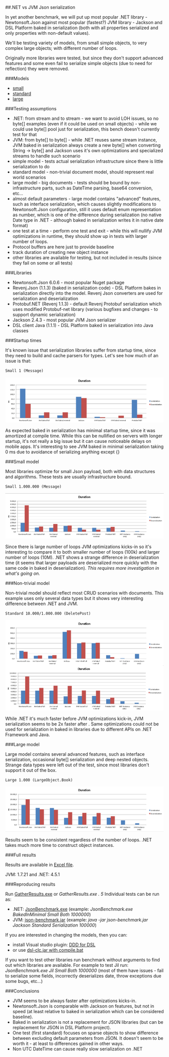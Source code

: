 ##.NET vs JVM Json serialization

In yet another benchmark, we will put up most popular .NET library - Newtonsoft.Json against most popular (fastest?) JVM library - Jackson and DSL Platform baked in serialization (both with all properties serialized and only properties with non-default values).

We'll be testing variety of models, from small simple objects, to very complex large objects; with different number of loops.

Originally more libraries were tested, but since they don't support advanced features and some even fail to serialize simple objects (due to need for reflection) they were removed.

###Models

 * [small](Benchmark/SmallObjects.dsl)
 * [standard](Benchmark/StandardObjects.dsl)
 * [large](Benchmark/LargeObjects.dsl)
 
###Testing assumptions

 * .NET: from stream and to stream - we want to avoid LOH issues, so no byte[] examples (even if it could be used on small objects) - while we could use byte[] pool just for serialization, this bench doesn't currently test for that
 * JVM: from byte[] to byte[] - while .NET reuses same stream instance, JVM baked in serialization always create a new byte[] when converting String -> byte[] and Jackson uses it's own optimizations and specialized streams to handle such scenario
 * simple model - tests actual serialization infrastructure since there is little serialization to do
 * standard model - non-trivial document model, should represent real world scenarios
 * large model - big documents - tests should be bound by non-infrastructure parts, such as DateTime parsing, base64 conversion, etc...
 * almost default parameters - large model contains "advanced" features, such as interface serialization, which causes slightly modifications to Newtonsoft.Json configuration, still it uses default enum representation as number, which is one of the difference during serialization (no native Date type in .NET - although baked in serialization writes it in native date format)
 * one test at a time - perform one test and exit - while this will nullify JVM optimizations in runtime, they should show up in tests with larger number of loops.
 * Protocol buffers are here just to provide baseline
 * track duration of creating new object instance
 * other libraries are available for testing, but not included in results (since they fail on some or all tests)

###Libraries

 * Newtonsoft.Json 6.0.6 - most popular Nuget package
 * Revenj.Json (1.1.3) (baked in serialization code) - DSL Platform bakes in serialization directly into the model. Revenj Json converters are used for serialization and deserialization 
 * Protobuf.NET (Revenj 1.1.3) - default Revenj Protobuf serialization which uses modified Protobuf-net library (various bugfixes and changes - to support dynamic serialization)
 * Jackson 2.4.3 - most popular JVM Json serializer
 * DSL client Java (1.1.1) - DSL Platform baked in serialization into Java classes
 
###Startup times

It's known issue that serialization libraries suffer from startup time, since they need to build and cache parsers for types.
Let's see how much of an issue is that:

    Small 1 (Message)

![Startup times](results/startup-times.png)

As expected baked in serialization has minimal startup time, since it was amortized at compile time. While this can be nullified on servers with longer startup, it's not really a big issue but it can cause noticeable delays on mobile apps. It's interesting to see JVM baked in minimal serialization taking 0 ms due to avoidance of serializing anything except {}

###Small model

Most libraries optimize for small Json payload, both with data structures and algorithms. These tests are usually infrastructure bound.

    Small 1.000.000 (Message)

![Small objects duration](results/small-objects.png)

Since there is large number of loops JVM optimizations kicks-in so it's interesting to compare it to both smaller number of loops (100k) and larger number of loops (10M). .NET shows a strange difference in deserialization time (it seems that larger payloads are deserialized more quickly with the same code in baked in deserialization). *This requires more investigation in what's going on.*

###Non-trivial model

Non-trivial model should reflect most CRUD scenarios with documents. This example uses only several data types but it shows very interesting difference between .NET and JVM.

    Standard 10.000/1.000.000 (DeletePost)

![Non-trivial objects duration](results/non-trivial-objects.png)

While .NET it's much faster before JVM optimizations kick-in, JVM serialization seems to be 2x faster after . Same optimizations could not be used for serialization in baked in libraries due to different APIs on .NET Framework and Java. 

###Large model

Large model contains several advanced features, such as interface serialization, occasional byte[] serialization and deep nested objects. Strange data types were left out of the test, since most libraries don't support it out of the box.

    Large 1.000 (LargeObject.Book)

![Large objects duration](results/large-objects.png)

Results seem to be consistent regardless of the number of loops. .NET takes much more time to construct object instances.

###Full results

Results are available in [Excel file](results/results.xlsx).

JVM: 1.7.21 and .NET: 4.5.1

###Reproducing results

Run [GatherResults.exe](app/GatherResults.exe) or *GatherResults.exe . 5*
Individual tests can be run as:

 * .NET: [JsonBenchmark.exe](app/JsonBenchmark.exe) (example: *JsonBenchmark.exe BakedInMinimal Small Both 1000000*)
 * JVM: [json-benchmark.jar](app/json-benchmark.jar) (example: *java -jar json-benchmark.jar Jackson Standard Serialization 100000*) 

If you are interested in changing the models, then you can:

 * install Visual studio plugin: [DDD for DSL](https://visualstudiogallery.msdn.microsoft.com/5b8a140c-5c84-40fc-a551-b255ba7676f4)
 * or use [dsl-clc.jar with compile.bat](Benchmark/compile.bat)

If you want to test other libraries run benchmark without arguments to find out which libraries are available. For example to test Jil run: *JsonBenchmark.exe Jil Small Both 1000000* (most of them have issues - fail to serialize some fields, incorrectly deserializes date, throw exceptions due some bugs, etc...)

###Conclusions

* JVM seems to be always faster after optimizations kicks-in.
* Newtonsoft.Json is comparable with Jackson on features, but not in speed (at least relative to baked in serialization which can be considered baseline).
* Baked in serialization is not a replacement for JSON libraries (but can be replacement for JSON in DSL Platform project).
* One test (first standard) focuses on sparse objects to show difference between excluding default parameters from JSON. It doesn't seem to be worth it - at least to differences gained in other ways.
* Non UTC DateTime can cause really slow serialization on .NET
